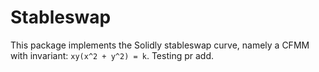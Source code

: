 # Stableswap

This package implements the Solidly stableswap curve, namely a CFMM with invariant:
`xy(x^2 + y^2) = k`. Testing pr add.